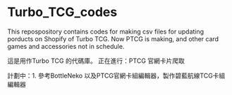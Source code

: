 # Turbo_TCG_codes
This repospository contains codes for making csv files for updating porducts on Shopify of Turbo TCG. 
Now PTCG is making, and other card games and accessories not in schedule.


這是用作Turbo TCG 的代碼庫。
正在進行：PTCG 官網卡片爬取

計劃中：1. 參考BottleNeko 以及PTCG官網卡組編輯器，製作碧藍航線TCG卡組編輯器